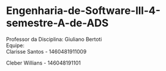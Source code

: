 # Engenharia-de-Software-lll-4-semestre-A-de-ADS
Professor da Disciplina: Giuliano Bertoti  
Equipe:  
   Clarisse Santos - 1460481911009
   
   Cleber Willians - 146048191101
